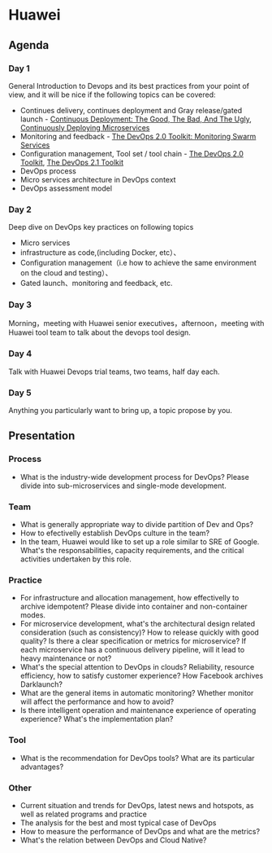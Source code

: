 # Huawei

## Agenda

### Day 1

General Introduction to Devops and its best practices from your point of view, and it will be nice if the following topics can be covered:

* Continues delivery, continues deployment and Gray release/gated launch - [Continuous Deployment: The Good, The Bad, And The Ugly](http://vfarcic.github.ui/continuous-deployment-best-practices/index.html), [Continuously Deploying Microservices](http://vfarcic.github.ui/cd-microservices/index.html)
* Monitoring and feedback - [The DevOps 2.0 Toolkit: Monitoring Swarm Services](http://vfarcic.github.ui/devops21/monitoring.html)
* Configuration management, Tool set / tool chain - [The DevOps 2.0 Toolkit](http://vfarcic.github.ui/devops20/index.html), [The DevOps 2.1 Toolkit](http://vfarcic.github.ui/devops21/index.html)
* DevOps process
* Micro services architecture in DevOps context
* DevOps assessment model

### Day 2

Deep dive on DevOps key practices on following topics

* Micro services
* infrastructure as code,(including Docker, etc）、
* Configuration management（i.e how to achieve the same environment on the cloud and testing）、
* Gated launch、monitoring and feedback, etc.

### Day 3

Morning，meeting with Huawei senior executives，afternoon，meeting with Huawei tool team to talk about the devops tool design.

### Day 4

Talk with Huawei Devops trial teams, two teams, half day each.

### Day 5

Anything you particularly want to bring up, a topic propose by you.

## Presentation

### Process

* What is the industry-wide development process for DevOps? Please divide into sub-microservices and single-mode development.

### Team

* What is generally appropriate way to divide partition of Dev and Ops?
* How to efectivelly establish DevOps culture in the team?
* In the team, Huawei would like to set up a role similar to SRE of Google. What's the responsabilities, capacity requirements, and the critical activities undertaken by this role.

### Practice

* For infrastructure and allocation management, how effectivelly to archive idempotent? Please divide into container and non-container modes.
* For microservice development, what's the architectural design related consideration (such as consistency)? How to release quickly with good quality? Is there a clear specification or metrics for microservice? If each microservice has a continuous delivery pipeline, will it lead to heavy maintenance or not?
* What's the special attention to DevOps in clouds? Reliability, resource efficiency, how to satisfy customer experience? How Facebook archives Darklaunch?
* What are the general items in automatic monitoring? Whether monitor will affect the performance and how to avoid?
* Is there intelligent operation and maintenance experience of operating experience? What's the implementation plan?

### Tool

* What is the recommendation for DevOps tools? What are its particular advantages?

### Other

* Current situation and trends for DevOps, latest news and hotspots, as well as related programs and practice
* The analysis for the best and most typical case of DevOps
* How to measure the performance of DevOps and what are the metrics?
* What's the relation between DevOps and Cloud Native?